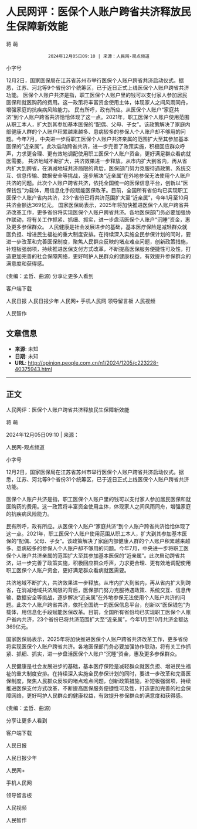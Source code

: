 # 人民网评：医保个人账户跨省共济释放民生保障新效能

蒋 萌


					2024年12月05日09:10 | 来源：人民网-观点频道


小字号





12月2日，国家医保局在江苏省苏州市举行医保个人账户跨省共济启动仪式。据悉，江苏、河北等9个省份31个统筹区，已于近日正式上线医保个人账户跨省共济功能。
医保个人账户共济是指，职工医保个人账户里的钱可以支付家人参加居民医保和就医购药的费用。这一政策将丰富资金使用主体，体现家人之间风雨同舟，增强家庭的抗疾病风险能力。
民有所呼，政有所应。从医保个人账户“家庭共济”到个人账户跨省共济恰恰体现了这一点。2021年，职工医保个人账户使用范围从职工本人，扩大到其参加基本医保的“配偶、父母、子女”。该政策解决了家庭内部健康人群的个人账户积累越来越多、患病较多的参保人个人账户却不够用的问题。今年7月，中央进一步将职工医保个人账户共济亲属的范围扩大至其参加基本医保的“近亲属”。此次启动跨省共济，进一步完善了政策实施，积极回应群众呼声，力求更合理、更有效地调配使用职工医保个人账户资金，更好满足群众看病就医需要。
共济地域不断扩大，共济效果进一步释放。从市内扩大到省内，再从省内扩大到跨省，在消减地域共济局限的背后，医保部门努力克服待遇政策、系统交互、信息传输、数据安全等挑战，逐步解决“近亲属”在外地参保无法使用个人账户共济的问题。此次个人账户跨省共济，依托全国统一的医保信息平台，创新以“医保钱包”为载体，用信息化手段赋能医保改革。目前，全国所有省份均已实现职工医保个人账户省内共济，23个省份已将共济范围扩大至“近亲属”，今年1月至10月共济金额达369亿元。
国家医保局表示，2025年将加快推进医保个人账户跨省共济改革工作，更多省份将实现医保个人账户跨省共济。各地医保部门务必要加强协作联动，将有关工作抓紧、抓细、抓实，进一步盘活医保个人账户“沉睡”资金，惠及更多参保群众。
人民健康是社会发展进步的基础，基本医疗保险是减轻群众就医负担、增进民生福祉的重大制度安排。在持续深入实施全民参保计划的同时，要进一步改革和完善医保制度，聚焦人民群众反映的堵点难点问题，创新政策措施，补短板强弱项，持续推进医保支付方式改革，不断提高医保服务便捷性可及性，打造更加完善的社会保障网络，更好呵护人民群众的健康权益，有效提升参保群众的满意度和获得感。

(责编：孟哲、曲源)
分享让更多人看到  


客户端下载

人民日报
人民日报少年
人民网+
手机人民网
领导留言板
人民视频

人民智作

## 文章信息

- **来源**: 未知
- **日期**: 未知
- **URL**: http://opinion.people.com.cn/n1/2024/1205/c223228-40375943.html

---

## 正文

人民网评：医保个人账户跨省共济释放民生保障新效能

蒋 萌

2024年12月05日09:10 | 来源：

人民网-观点频道

小字号

12月2日，国家医保局在江苏省苏州市举行医保个人账户跨省共济启动仪式。据悉，江苏、河北等9个省份31个统筹区，已于近日正式上线医保个人账户跨省共济功能。

医保个人账户共济是指，职工医保个人账户里的钱可以支付家人参加居民医保和就医购药的费用。这一政策将丰富资金使用主体，体现家人之间风雨同舟，增强家庭的抗疾病风险能力。

民有所呼，政有所应。从医保个人账户“家庭共济”到个人账户跨省共济恰恰体现了这一点。2021年，职工医保个人账户使用范围从职工本人，扩大到其参加基本医保的“配偶、父母、子女”。该政策解决了家庭内部健康人群的个人账户积累越来越多、患病较多的参保人个人账户却不够用的问题。今年7月，中央进一步将职工医保个人账户共济亲属的范围扩大至其参加基本医保的“近亲属”。此次启动跨省共济，进一步完善了政策实施，积极回应群众呼声，力求更合理、更有效地调配使用职工医保个人账户资金，更好满足群众看病就医需要。

共济地域不断扩大，共济效果进一步释放。从市内扩大到省内，再从省内扩大到跨省，在消减地域共济局限的背后，医保部门努力克服待遇政策、系统交互、信息传输、数据安全等挑战，逐步解决“近亲属”在外地参保无法使用个人账户共济的问题。此次个人账户跨省共济，依托全国统一的医保信息平台，创新以“医保钱包”为载体，用信息化手段赋能医保改革。目前，全国所有省份均已实现职工医保个人账户省内共济，23个省份已将共济范围扩大至“近亲属”，今年1月至10月共济金额达369亿元。

国家医保局表示，2025年将加快推进医保个人账户跨省共济改革工作，更多省份将实现医保个人账户跨省共济。各地医保部门务必要加强协作联动，将有关工作抓紧、抓细、抓实，进一步盘活医保个人账户“沉睡”资金，惠及更多参保群众。

人民健康是社会发展进步的基础，基本医疗保险是减轻群众就医负担、增进民生福祉的重大制度安排。在持续深入实施全民参保计划的同时，要进一步改革和完善医保制度，聚焦人民群众反映的堵点难点问题，创新政策措施，补短板强弱项，持续推进医保支付方式改革，不断提高医保服务便捷性可及性，打造更加完善的社会保障网络，更好呵护人民群众的健康权益，有效提升参保群众的满意度和获得感。

(责编：孟哲、曲源)

分享让更多人看到

客户端下载

人民日报

人民日报少年

人民网+

手机人民网

领导留言板

人民视频

人民智作

